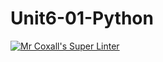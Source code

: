 # Unit6-01-Python
[![Mr Coxall's Super Linter](https://github.com/ICS3U-Programming-JosephK/Unit6-01-Python/workflows/Mr%20Coxall's%20Super%20Linter/badge.svg)](https://github.com/ICS3U-Programming-JosephK/Unit6-01-Python/actions/)

